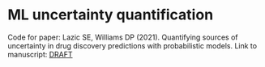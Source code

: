 # ML uncertainty quantification
Code for paper: Lazic SE, Williams DP (2021). Quantifying sources of uncertainty in drug discovery predictions with probabilistic models. Link to manuscript: [DRAFT](https://stanlazic.github.io/PDF/2021_Lazic_ML_uncertainty.pdf)
